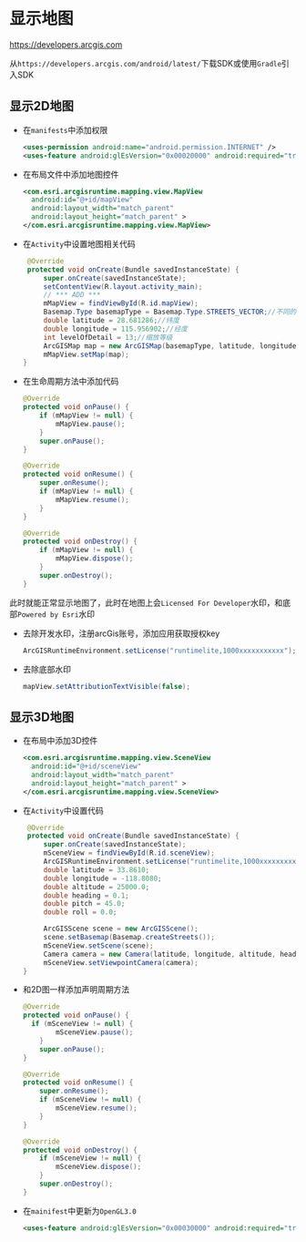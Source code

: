 # 显示地图

https://developers.arcgis.com

从`https://developers.arcgis.com/android/latest/`下载SDK或使用`Gradle`引入SDK

## 显示2D地图

* 在`manifests`中添加权限 

  ```xml
  <uses-permission android:name="android.permission.INTERNET" /> 
  <uses-feature android:glEsVersion="0x00020000" android:required="true" />
  ```

* 在布局文件中添加地图控件

  ```xml
  <com.esri.arcgisruntime.mapping.view.MapView
    android:id="@+id/mapView"
    android:layout_width="match_parent"
    android:layout_height="match_parent" >
  </com.esri.arcgisruntime.mapping.view.MapView>		
  ```

* 在`Activity`中设置地图相关代码

  ```java
   @Override
   protected void onCreate(Bundle savedInstanceState) {
       super.onCreate(savedInstanceState);
       setContentView(R.layout.activity_main);
       // *** ADD ***
       mMapView = findViewById(R.id.mapView);
       Basemap.Type basemapType = Basemap.Type.STREETS_VECTOR;//不同的地图类型，矢量图、街道图、卫星图等
       double latitude = 28.681286;//纬度
       double longitude = 115.956902;//经度
       int levelOfDetail = 13;//缩放等级
       ArcGISMap map = new ArcGISMap(basemapType, latitude, longitude, levelOfDetail);
       mMapView.setMap(map);
  }
  ```

* 在生命周期方法中添加代码

  ```java
  @Override
  protected void onPause() {
      if (mMapView != null) {
          mMapView.pause();
      }
      super.onPause();
  }
  
  @Override
  protected void onResume() {
      super.onResume();
      if (mMapView != null) {
          mMapView.resume();
      }
  }
  
  @Override
  protected void onDestroy() {
      if (mMapView != null) {
          mMapView.dispose();
      }
      super.onDestroy();
  }
  ```

此时就能正常显示地图了，此时在地图上会`Licensed For Developer`水印，和底部`Powered by Esri`水印

* 去除开发水印，注册arcGis账号，添加应用获取授权key

  ```java
  ArcGISRuntimeEnvironment.setLicense("runtimelite,1000xxxxxxxxxxx");
  ```

* 去除底部水印

  ```java
  mapView.setAttributionTextVisible(false);
  ```

## 显示3D地图

* 在布局中添加3D控件

  ```xml
  <com.esri.arcgisruntime.mapping.view.SceneView
    android:id="@+id/sceneView"
    android:layout_width="match_parent"
    android:layout_height="match_parent" >
  </com.esri.arcgisruntime.mapping.view.SceneView>
  ```

* 在`Activity`中设置代码

  ```java
   @Override
   protected void onCreate(Bundle savedInstanceState) {
       super.onCreate(savedInstanceState);
       mSceneView = findViewById(R.id.sceneView);
       ArcGISRuntimeEnvironment.setLicense("runtimelite,1000xxxxxxxxxxx");
       double latitude = 33.8610;
       double longitude = -118.8080;
       double altitude = 25000.0;
       double heading = 0.1;
       double pitch = 45.0;
       double roll = 0.0;
  
       ArcGISScene scene = new ArcGISScene();
       scene.setBasemap(Basemap.createStreets());
       mSceneView.setScene(scene);
       Camera camera = new Camera(latitude, longitude, altitude, heading, pitch, roll);
       mSceneView.setViewpointCamera(camera);
  }
  ```

* 和2D图一样添加声明周期方法

  ```java
  @Override
  protected void onPause() {
    if (mSceneView != null) {
          mSceneView.pause();
      }
      super.onPause();
  }
  
  @Override
  protected void onResume() {
      super.onResume();
      if (mSceneView != null) {
          mSceneView.resume();
      }
  }
  
  @Override
  protected void onDestroy() {
      if (mSceneView != null) {
          mSceneView.dispose();
      }
      super.onDestroy();
  }
  ```
  
* 在`mainifest`中更新为`OpenGL3.0`

  ```xml
  <uses-feature android:glEsVersion="0x00030000" android:required="true" />
  ```

  